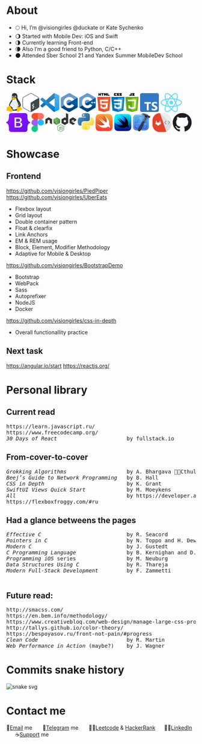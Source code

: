 # About

- 🌕 Hi, I’m @visiongirles @duckate or Kate Sychenko
- 🌖 Started with Mobile Dev: iOS and Swift
- 🌗 Currently learning Front-end
- 🌘 Also I’m a good friend to Python, C/C++
- 🌑 Attended Sber School 21 and Yandex Summer MobileDev School

# Stack
<img title="linux" alt="linux" height="50px" src="logo/linux-logo.png" /><img title="bash" alt="bash" height="50px" src="logo/bash-logo.png" /> <img title="vsc" alt="vsc" height="50px" src="logo/vsc-logo.png" /> <img title="c" alt="c" height="50px" src="logo/c-logo.png" /> <img title="cpp" alt="cpp" height="50px" src="logo/cpp-logo.png" /> <img title="html css js" alt="html css js" height="50px" src="logo/html-css-js-logo.png" /> <img title="typescript" alt="typescript" height="50px" src="logo/typescript-logo.png" /> <img title="react" alt="react" height="50px" src="logo/react-logo.png" /><img title="bootstrap" alt="bootstrap" height="50px" src="logo/bootstrap-logo.png" /> <img title="figma" alt="figma" height="50px" src="logo/figma-logo.png" /> <img title="node-js" alt="node-js" height="50px" src="logo/node-js-logo.png" /> <img title="python" alt="python" height="50px" src="logo/python-logo.png" /><img title="swift" alt="swift" height="50px" src="logo/swift-logo.png" /><img title="swiftui" alt="swiftui" height="50px" src="logo/swiftui-logo.png" /><img title="xcode" alt="xcode" height="50px" src="logo/xcode-logo.png" /> <img title="gitlab" alt="gitlab" height="50px" src="logo/gitlab-logo.png" /> <img title="github" alt="github" height="50px" src="logo/github-logo.png" />

# Showcase
## Frontend
https://github.com/visiongirles/PiedPiper
https://github.com/visiongirles/UberEats
- Flexbox layout
- Grid layout
- Double container pattern
- Float & clearfix
- Link Anchors
- EM & REM usage
- Block, Element, Modifier Methodology
- Adaptive for Mobile & Desktop

https://github.com/visiongirles/BootstrapDemo
- Bootstrap
- WebPack
- Sass
- Autoprefixer
- NodeJS
- Docker

https://github.com/visiongirles/css-in-depth
- Overall functionallity practice

## Next task
https://angular.io/start
https://reactjs.org/

# Personal library
## Current read
<pre>
https://learn.javascript.ru/
https://www.freecodecamp.org/
<i>30 Days of React</i>                      by fullstack.io
</pre>

## From-cover-to-cover
<pre>
<i>Grokking Algorithms</i>                   by A. Bhargava 🙏🐙Cthulhu bless the author
<i>Beej’s Guide to Network Programming</i>   by B. Hall
<i>CSS in Depth</i>                          by K. Grant
<i>SwiftUI Views Quick Start</i>             by M. Moeykens
<i>All</i>                                   by https://developer.apple.com/swift/
https://flexboxfroggy.com/#ru
</pre>

## Had a glance betweens the pages
<pre>
<i>Effective C</i>                           by R. Seacord
<i>Pointers in C</i>                         by N. Toppo and H. Dewan
<i>Modern C</i>                              by J. Gustedt
<i>C Programming Language</i>                by B. Kernighan and D. Ritchie
<i>Programming iOS</i> series                by M. Neuburg
<i>Data Structures Using C</i>               by R. Thareja
<i>Modern Full-Stack Development</i>         by F. Zammetti

</pre>
## Future read:
<pre>
http://smacss.com/ 
https://en.bem.info/methodology/
https://www.creativebloq.com/web-design/manage-large-css-projects-itcss-101517528
http://tallys.github.io/color-theory/
https://bespoyasov.ru/front-not-pain/#progress
<i>Clean Code</i>                            by R. Martin
<i>Web Performance in Action</i> (maybe?)    by J. Wagner 
</pre>
# Commits snake history
![snake svg](https://github.com/visiongirles/visiongirles/blob/output/github-contribution-grid-snake.svg)

# Contact me
📧<a href="mailto:busy.sychenko@gmail.com">Email</a> me &nbsp;&nbsp;&nbsp;&nbsp;&nbsp; 📱<a href="https://t.me/duckate">Telegram</a> me
&nbsp;&nbsp;&nbsp;&nbsp;&nbsp; 👩‍💻<a href="https://leetcode.com/visiongirles/">Leetcode</a> & <a href="https://www.hackerrank.com/busy_sychenko">HackerRank</a>&nbsp;&nbsp;&nbsp;&nbsp;&nbsp; 🧙‍♀️<a href="https://www.linkedin.com/in/kate-sychenko-50456a57/">LinkedIn</a>  &nbsp;&nbsp;&nbsp;&nbsp;&nbsp; ☕<a href="https://www.buymeacoffee.com/duckate">Support</a> me 
